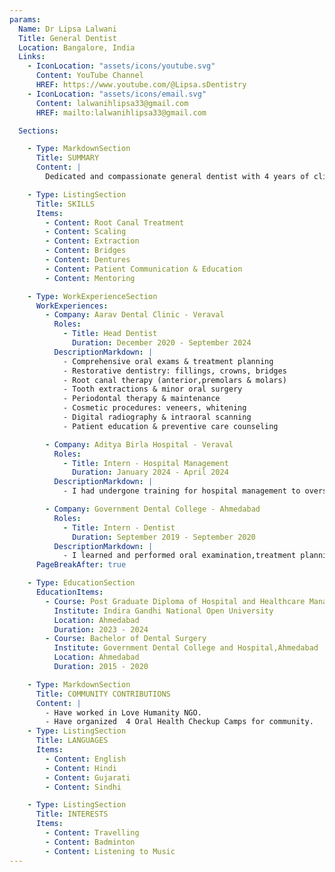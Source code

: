 ```yaml
---
params:
  Name: Dr Lipsa Lalwani
  Title: General Dentist
  Location: Bangalore, India
  Links:
    - IconLocation: "assets/icons/youtube.svg"
      Content: YouTube Channel
      HREF: https://www.youtube.com/@Lipsa.sDentistry
    - IconLocation: "assets/icons/email.svg"
      Content: lalwanihlipsa33@gmail.com
      HREF: mailto:lalwanihlipsa33@gmail.com

  Sections:

    - Type: MarkdownSection
      Title: SUMMARY
      Content: |
        Dedicated and compassionate general dentist with 4 years of clinical experience delivering comprehensive oral care. Skilled in restorative, preventive, cosmetic, and emergency dental procedures. Known for excellent chairside manner, efficient workflow, and patient-centered approach. Seeking to contribute clinical expertise and team collaboration skills as a Dentist at a progressive dental practice.

    - Type: ListingSection
      Title: SKILLS
      Items:
        - Content: Root Canal Treatment
        - Content: Scaling
        - Content: Extraction
        - Content: Bridges
        - Content: Dentures
        - Content: Patient Communication & Education
        - Content: Mentoring

    - Type: WorkExperienceSection
      WorkExperiences:
        - Company: Aarav Dental Clinic - Veraval
          Roles:
            - Title: Head Dentist
              Duration: December 2020 - September 2024
          DescriptionMarkdown: |
            - Comprehensive oral exams & treatment planning
            - Restorative dentistry: fillings, crowns, bridges
            - Root canal therapy (anterior,premolars & molars)
            - Tooth extractions & minor oral surgery
            - Periodontal therapy & maintenance
            - Cosmetic procedures: veneers, whitening
            - Digital radiography & intraoral scanning
            - Patient education & preventive care counseling

        - Company: Aditya Birla Hospital - Veraval
          Roles:
            - Title: Intern - Hospital Management
              Duration: January 2024 - April 2024
          DescriptionMarkdown: |
            - I had undergone training for hospital management to oversee normal and smooth functioning of multispeciality hospital. Had seen how TPA,PMJAY works for the hospital and patients. I got training to manage patient flow,software for patient data management, all departments smooth interdependent functioning.

        - Company: Government Dental College - Ahmedabad
          Roles:
            - Title: Intern - Dentist
              Duration: September 2019 - September 2020
          DescriptionMarkdown: |
            - I learned and performed oral examination,treatment planning, treatments(Root Canal treatment,scaling,dentures,extractions,etc) under supervision of staff members.
      PageBreakAfter: true

    - Type: EducationSection
      EducationItems:
        - Course: Post Graduate Diploma of Hospital and Healthcare Management
          Institute: Indira Gandhi National Open University
          Location: Ahmedabad
          Duration: 2023 - 2024
        - Course: Bachelor of Dental Surgery
          Institute: Government Dental College and Hospital,Ahmedabad
          Location: Ahmedabad
          Duration: 2015 - 2020

    - Type: MarkdownSection
      Title: COMMUNITY CONTRIBUTIONS
      Content: |
        - Have worked in Love Humanity NGO.
        - Have organized  4 Oral Health Checkup Camps for community.
    - Type: ListingSection
      Title: LANGUAGES
      Items:
        - Content: English
        - Content: Hindi
        - Content: Gujarati
        - Content: Sindhi

    - Type: ListingSection
      Title: INTERESTS
      Items:
        - Content: Travelling
        - Content: Badminton
        - Content: Listening to Music
---
```

